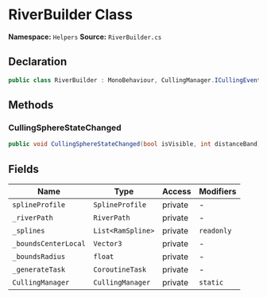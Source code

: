 # RiverBuilder Class

**Namespace:** `Helpers`
**Source:** `RiverBuilder.cs`

## Declaration

```csharp
public class RiverBuilder : MonoBehaviour, CullingManager.ICullingEventHandler
```

## Methods

### CullingSphereStateChanged

```csharp
public void CullingSphereStateChanged(bool isVisible, int distanceBand)
```

## Fields

| Name | Type | Access | Modifiers |
|------|------|--------|-----------|
| `splineProfile` | `SplineProfile` | private | - |
| `_riverPath` | `RiverPath` | private | - |
| `_splines` | `List<RamSpline>` | private | `readonly` |
| `_boundsCenterLocal` | `Vector3` | private | - |
| `_boundsRadius` | `float` | private | - |
| `_generateTask` | `CoroutineTask` | private | - |
| `CullingManager` | `CullingManager` | private | `static` |

